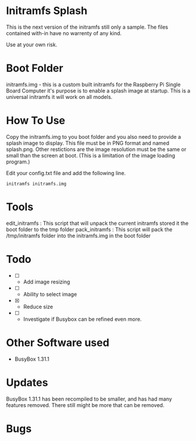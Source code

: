 # Initramfs Splash

This is the next version of the initramfs still only a sample. The files contained with-in have no warrenty of any kind.

Use at your own risk.


# Boot Folder

initramfs.img - this is a custom built initramfs for the Raspberry Pi Single Board Computer it's purpose is
to enable a splash image at startup.  This is a universal initramfs it will work on all models.

# How To Use

Copy the initramfs.img to you boot folder and you also need to provide a splash image to display. This file
must be in PNG format and named splash.png.  Other restictions are the image resolution must be the same or
small than the screen at boot.  (This is a limitation of the image loading program.)

Edit your config.txt file and add the following line.

`initramfs initramfs.img`

# Tools

edit_initramfs : This script that will unpack the current initramfs stored it the boot folder to the tmp folder
pack_initramfs : This script will pack the /tmp/initramfs folder into the initramfs.img in the boot folder

# Todo

* [ ] - Add image resizing
* [ ] - Ability to select image
* [X] - Reduce size
* [ ] - Investigate if Busybox can be refined even more.

# Other Software used

* BusyBox 1.31.1 

# Updates

BusyBox 1.31.1 has been recompiled to be smaller, and has had many features removed. There still might be more that can be removed.

# Bugs





